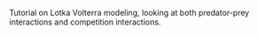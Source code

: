 Tutorial on Lotka Volterra modeling, looking at both predator-prey interactions and competition interactions.